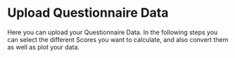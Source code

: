# Upload Questionnaire Data

Here you can upload your Questionnaire Data.
In the following steps you can select the different Scores you want to calculate, and also convert them as well as plot your data.
